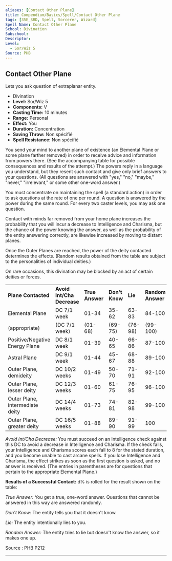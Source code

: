 ```yaml
---
aliases: [Contact Other Plane]
title: Compendium/Basics/Spell/Contact Other Plane
tags: [35E_SRD, Spell, Sorcerer, Wizard]
Spell Name: Contact Other Plane
School: Divination
Subschool: 
Descriptor: 
Level:
  - Sor/Wiz 5
Source: PHB
---
```



## Contact Other Plane

Lets you ask question of extraplanar entity.

*   Divination
*   **Level:** Sor/Wiz 5
*   **Components:** V
*   **Casting Time:** 10 minutes
*   **Range:** Personal
*   **Effect:** You
*   **Duration:** Concentration
*   **Saving Throw:** Non spécifié
*   **Spell Resistance:** Non spécifié

<p>You send your mind to another plane of existence (an Elemental Plane or some plane farther removed) in order to receive advice and information from powers there. (See the accompanying table for possible consequences and results of the attempt.) The powers reply in a language you understand, but they resent such contact and give only brief answers to your questions. (All questions are answered with "yes," "no," "maybe," "never," "irrelevant," or some other one-word answer.)</p><p>You must concentrate on maintaining the spell (a standard action) in order to ask questions at the rate of one per round. A question is answered by the power during the same round. For every two caster levels, you may ask one question.</p><p>Contact with minds far removed from your home plane increases the probability that you will incur a decrease to Intelligence and Charisma, but the chance of the power knowing the answer, as well as the probability of the entity answering correctly, are likewise increased by moving to distant planes.</p><p>Once the Outer Planes are reached, the power of the deity contacted determines the effects. (Random results obtained from the table are subject to the personalities of individual deities.)</p><p>On rare occasions, this divination may be blocked by an act of certain deities or forces.</p><table> <tr decoration="underline"> <td> <b>Plane Contacted</b> </td> <td> <b>Avoid Int/Cha Decrease</b> </td> <td> <b>True Answer</b> </td> <td> <b>Don't Know</b> </td> <td> <b>Lie</b> </td> <td> <b>Random Answer</b> </td> </tr> <tr> <td> Elemental Plane </td> <td> DC 7/1 week </td> <td> 01-34 </td> <td> 35-62 </td> <td> 63-83 </td> <td> 84-100 </td> </tr> <tr> <td> (appropriate) </td> <td> (DC 7/1 week) </td> <td> (01-68) </td> <td> (69-75) </td> <td> (76-98) </td> <td> (99-100) </td> </tr> <tr> <td> Positive/Negative Energy Plane </td> <td> DC 8/1 week </td> <td> 01-39 </td> <td> 40-65 </td> <td> 66-86 </td> <td> 87-100 </td> </tr> <tr> <td> Astral Plane </td> <td> DC 9/1 week </td> <td> 01-44 </td> <td> 45-67 </td> <td> 68-88 </td> <td> 89-100 </td> </tr> <tr> <td> Outer Plane, demideity </td> <td> DC 10/2 weeks </td> <td> 01-49 </td> <td> 50-70 </td> <td> 71-91 </td> <td> 92-100 </td> </tr> <tr> <td> Outer Plane, lesser deity </td> <td> DC 12/3 weeks </td> <td> 01-60 </td> <td> 61-75 </td> <td> 76-95 </td> <td> 96-100 </td> </tr> <tr> <td> Outer Plane, intermediate deity </td> <td> DC 14/4 weeks </td> <td> 01-73 </td> <td> 74-81 </td> <td> 82-98 </td> <td> 99-100 </td> </tr> <tr> <td> Outer Plane, greater deity </td> <td> DC 16/5 weeks </td> <td> 01-88 </td> <td> 89-90 </td> <td> 91-99 </td> <td> 100 </td> </tr> </table><p><i>Avoid Int/Cha Decrease:</i> You must succeed on an Intelligence check against this DC to avoid a decrease in Intelligence and Charisma. If the check fails, your Intelligence and Charisma scores each fall to 8 for the stated duration, and you become unable to cast arcane spells. If you lose Intelligence and Charisma, the effect strikes as soon as the first question is asked, and no answer is received. (The entries in parentheses are for questions that pertain to the appropriate Elemental Plane.)</p><p><b>Results of a Successful Contact:</b> d% is rolled for the result shown on the table:</p><p><i>True Answer:</i> You get a true, one-word answer. Questions that cannot be answered in this way are answered randomly.</p><p><i>Don't Know:</i> The entity tells you that it doesn't know.</p><p><i>Lie:</i> The entity intentionally lies to you.</p><p><i>Random Answer:</i> The entity tries to lie but doesn't know the answer, so it makes one up.</p>

Source : PHB P212

---
